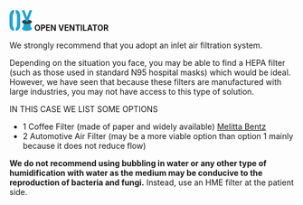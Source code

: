 ![](../../images/OpenVentilatorLogoSmall.png) **OPEN VENTILATOR**

We strongly recommend that you adopt an inlet air filtration system.

Depending on the situation you face, you may be able to find a HEPA filter (such as those used in standard N95 hospital masks) which would be ideal. However, we have seen that because these filters are manufactured with large industries, you may not have access to this type of solution.

IN THIS CASE WE LIST SOME OPTIONS

- 1 Coffee Filter (made of paper and widely available) [Melitta Bentz](https://pt.wikipedia.org/wiki/Melitta_Bentz)
- 2 Automotive Air Filter (may be a more viable option than option 1 mainly because it does not reduce flow)

**We do not recommend using bubbling in water or any other type of humidification with water as the medium may be conducive to the reproduction of bacteria and fungi.** Instead, use an HME filter at the patient side.
